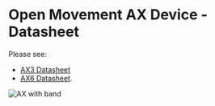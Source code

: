 # Open Movement AX Device - Datasheet

Please see:

* [AX3 Datasheet](https://github.com/digitalinteraction/openmovement/blob/master/Docs/ax3/AX3v2%20Datasheet.pdf)
* [AX6 Datasheet](https://github.com/digitalinteraction/openmovement/blob/master/Docs/ax3/AX6%20Datasheet.pdf).

![AX with band](https://github.com/digitalinteraction/openmovement/blob/master/Docs/images/AX3_band.jpg)
